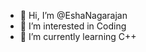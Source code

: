 - 👋 Hi, I’m @EshaNagarajan
- 👀 I’m interested in Coding
- 🌱 I’m currently learning C++

<!---
EshaNagarajan/EshaNagarajan is a ✨ special ✨ repository because its `README.md` (this file) appears on your GitHub profile.
You can click the Preview link to take a look at your changes.
--->

